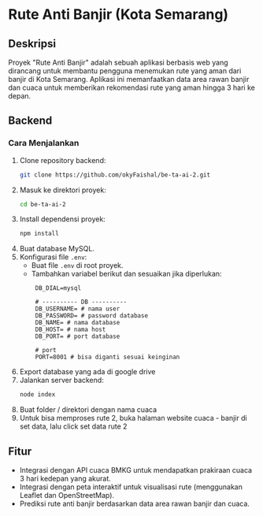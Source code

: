 # Rute Anti Banjir (Kota Semarang)

## Deskripsi
Proyek "Rute Anti Banjir" adalah sebuah aplikasi berbasis web yang dirancang untuk membantu pengguna menemukan rute yang aman dari banjir di Kota Semarang. Aplikasi ini memanfaatkan data area rawan banjir dan cuaca untuk memberikan rekomendasi rute yang aman hingga 3 hari ke depan.

## Backend
### Cara Menjalankan
1. Clone repository backend:
   ```bash
   git clone https://github.com/okyFaishal/be-ta-ai-2.git
   ```
2. Masuk ke direktori proyek:
   ```bash
   cd be-ta-ai-2
   ```
3. Install dependensi proyek:
   ```bash
   npm install
   ```
4. Buat database MySQL.
5. Konfigurasi file `.env`:
   - Buat file `.env` di root proyek.
   - Tambahkan variabel berikut dan sesuaikan jika diperlukan:
     ```env
      DB_DIAL=mysql

      # ---------- DB ----------
      DB_USERNAME= # nama user
      DB_PASSWORD= # password database
      DB_NAME= # nama database
      DB_HOST= # nama host
      DB_PORT= # port database

      # port
      PORT=8001 # bisa diganti sesuai keinginan
     ```
6. Export database yang ada di google drive
8. Jalankan server backend:
   ```bash
   node index
   ```
9. Buat folder / direktori dengan nama cuaca
10. Untuk bisa memproses rute 2, buka halaman website cuaca - banjir di set data, lalu click set data rute 2

## Fitur
- Integrasi dengan API cuaca BMKG untuk mendapatkan prakiraan cuaca 3 hari kedepan yang akurat.
- Integrasi dengan peta interaktif untuk visualisasi rute (menggunakan Leaflet dan OpenStreetMap).
- Prediksi rute anti banjir berdasarkan data area rawan banjir dan cuaca.
